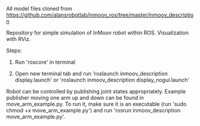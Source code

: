 All model files cloned from https://github.com/alansrobotlab/inmoov_ros/tree/master/inmoov_description



Repository for simple simulation of InMoov robot within ROS. Visualization with RViz.

Steps:

1. Run 'roscore' in terminal

2. Open new terminal tab and run 'roslaunch inmoov_description display.launch' or 'roslaunch inmoov_description display_nogui.launch'


Robot can be controlled by publishing joint states appropriately. Example publisher moving one arm up and down can be found in move_arm_example.py. To run it, make sure it is an executable (run 'sudo chmod +x move_arm_example.py') and run 'rosrun inmoov_description move_arm_example.py'. 
